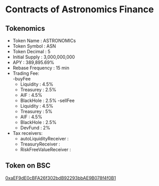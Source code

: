 # Contracts of Astronomics Finance

## Tokenomics
+ Token Name : ASTRONOMICs
+ Token Symbol : ASN
+ Token Decimal : 5
+ Initial Supply : 3,000,000,000
+ APY : 389,895.69%
+ Rebase Frequency : 15 min
+ Trading Fee:<br/>
	-buyFee
	+ Liquidity : 4.5%
	+ Treasurey : 2.5%
	+ AIF : 4.5%
	+ BlackHole : 2.5%
	-sellFee
	+ Liquidity : 4.5%
	+ Treasurey : 5%
	+ AIF : 4.5%
	+ BlackHole : 2.5%
	+ DevFund : 2%
+ Tax receivers:
	+ autoLiquidityReceiver : [ ](https://bscscan.com/address/ )
	+ TreasuryReceiver : [ ](https://bscscan.com/address/ )
	+ RiskFreeValueReceiver : [ ](https://bscscan.com/address/ )


## Token on BSC
[0xaEF9dE0cBFA26f302bdB92293bbAE9B078f4f0B1](https://bscscan.com/address/0xaEF9dE0cBFA26f302bdB92293bbAE9B078f4f0B1)

